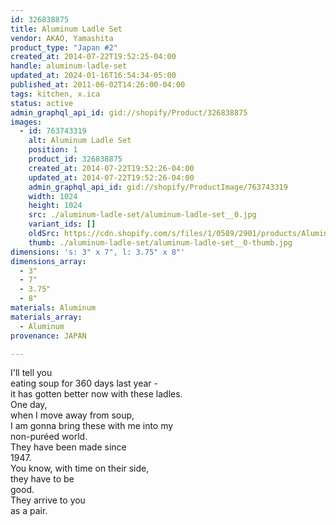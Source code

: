 ```yaml
---
id: 326838875
title: Aluminum Ladle Set
vendor: AKAO, Yamashita
product_type: "Japan #2"
created_at: 2014-07-22T19:52:25-04:00
handle: aluminum-ladle-set
updated_at: 2024-01-16T16:54:34-05:00
published_at: 2011-06-02T14:26:00-04:00
tags: kitchen, x.ica
status: active
admin_graphql_api_id: gid://shopify/Product/326838875
images:
  - id: 763743319
    alt: Aluminum Ladle Set
    position: 1
    product_id: 326838875
    created_at: 2014-07-22T19:52:26-04:00
    updated_at: 2014-07-22T19:52:26-04:00
    admin_graphql_api_id: gid://shopify/ProductImage/763743319
    width: 1024
    height: 1024
    src: ./aluminum-ladle-set/aluminum-ladle-set__0.jpg
    variant_ids: []
    oldSrc: https://cdn.shopify.com/s/files/1/0589/2901/products/Aluminum-Ladle-Set.jpeg?v=1406073146
    thumb: ./aluminum-ladle-set/aluminum-ladle-set__0-thumb.jpg
dimensions: 's: 3" x 7", l: 3.75" x 8"'
dimensions_array:
  - 3"
  - 7"
  - 3.75"
  - 8"
materials: Aluminum
materials_array:
  - Aluminum
provenance: JAPAN

---
```


I'll tell you  
eating soup for 360 days last year -  
it has gotten better now with these ladles.  
One day,  
when I move away from soup,  
I am gonna bring these with me into my  
non-puréed world.  
They have been made since  
1947.  
You know, with time on their side,  
they have to be  
good.  
They arrive to you  
as a pair.